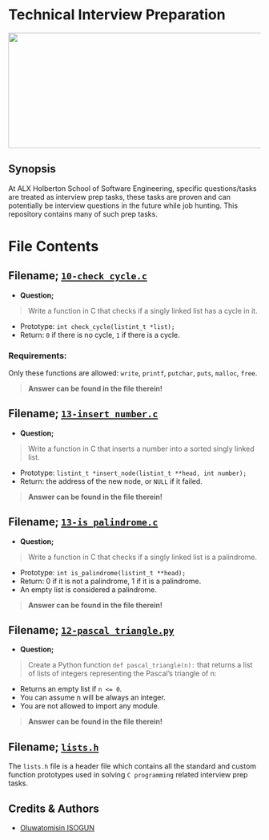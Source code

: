 # Technical Interview Preparation

<p align="center"> <img src="https://resources.workable.com/wp-content/uploads/2018/05/prepare-interviews-featured.png" width="600" height="230" />

## Synopsis
At ALX Holberton School of Software Engineering, specific questions/tasks are treated as interview prep tasks, these tasks are proven and can potentially be interview questions in the future while job hunting. This repository contains many of such prep tasks.

# File Contents
## Filename; **[`10-check_cycle.c`](https://github.com/TosinISOGUN/technical_interview_preparation/blob/main/10-check_cycle.c)**
- **Question;**
> Write a function in C that checks if a singly linked list has a cycle in it.

- Prototype: `int check_cycle(listint_t *list);`
- Return: `0` if there is no cycle, `1` if there is a cycle.

### Requirements:

Only these functions are allowed: `write`, `printf`, `putchar`, `puts`, `malloc`, `free`.

> **Answer can be found in the file therein!**

## Filename; **[`13-insert_number.c`](https://github.com/TosinISOGUN/technical_interview_preparation/blob/main/13-insert_number.c)**

- **Question;**
> Write a function in C that inserts a number into a sorted singly linked list.

- Prototype: `listint_t *insert_node(listint_t **head, int number);`
- Return: the address of the new node, or `NULL` if it failed.

> **Answer can be found in the file therein!**

## Filename; **[`13-is_palindrome.c`](https://github.com/TosinISOGUN/technical_interview_preparation/blob/main/13-is_palindrome.c)**

- **Question;**
> Write a function in C that checks if a singly linked list is a palindrome.

- Prototype: `int is_palindrome(listint_t **head);`
- Return: 0 if it is not a palindrome, 1 if it is a palindrome.
- An empty list is considered a palindrome.

> **Answer can be found in the file therein!**
  
## Filename; **[`12-pascal_triangle.py`](https://github.com/TosinISOGUN/technical_interview_preparation/blob/main/12-pascal_triangle.py)**
  
- **Question;**
> Create a Python function `def pascal_triangle(n):` that returns a list of lists of integers representing the Pascal’s triangle of n:

- Returns an empty list if `n <= 0`.
- You can assume n will be always an integer.
- You are not allowed to import any module.
         
 > **Answer can be found in the file therein!**                                  
                                   

## Filename; **[`lists.h`](https://github.com/TosinISOGUN/technical_interview_preparation/blob/main/lists.h)**
The `lists.h` file is a header file which contains all the standard and custom function prototypes used in solving `C programming` related interview prep tasks.                                  
                                 
                                 
## Credits & Authors
- [Oluwatomisin ISOGUN](https://@github.com/TosinISOGUN)
